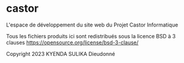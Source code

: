 # castor
L'espace de développement du site web du Projet Castor Informatique

Tous les fichiers produits ici sont redistribués sous la licence BSD à 3 clauses
https://opensource.org/license/bsd-3-clause/

Copyright 2023 KYENDA SULIKA Dieudonné
